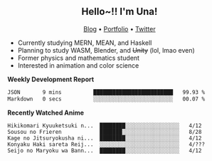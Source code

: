 <h2 align="center">
  Hello~!! I'm Una!
</h2>

<p align="center">
  <a href="https://anarchy.website/">Blog</a> &bull;
  <a href="https://una-ada.github.io/">Portfolio</a> &bull;
  <a href="https://twitter.com/xn__z7x">Twitter</a>
</p>

- Currently studying MERN, MEAN, and Haskell
- Planning to study WASM, Blender, and ~~Unity~~ (lol, lmao even)
- Former physics and mathematics student
- Interested in animation and color science

**Weekly Development Report**

<!--START_SECTION:waka-->

```txt
JSON       9 mins          █████████████████████████   99.93 %
Markdown   0 secs          ░░░░░░░░░░░░░░░░░░░░░░░░░   00.07 %
```

<!--END_SECTION:waka-->

**Recently Watched Anime**

<!-- RECENT-ANIME:START -->

    Hikikomari Kyuuketsuki n...  ████████░░░░░░░░░░░░░░░░░   4/12
    Sousou no Frieren            ███████░░░░░░░░░░░░░░░░░░   8/28
    Kage no Jitsuryokusha ni...  ████████░░░░░░░░░░░░░░░░░   4/12
    Konyaku Haki sareta Reij...  ░░░░░░░░░░░░░░░░░░░░░░░░░   4/???
    Seijo no Maryoku wa Bann...  ████████░░░░░░░░░░░░░░░░░   4/12
<!-- RECENT-ANIME:END -->
